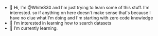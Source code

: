- 👋 Hi, I’m @White830 and I'm just trying to learn some of this stuff. I'm interested. so if anything on here doesn't make sense that's because I have no clue what I'm doing and I'm starting with zero code knowledge 
- 👀 I’m interested in learning how to search datasets
- 🌱 I’m currently learning.

<!---
White830/White830 is a ✨ special ✨ repository because its `README.md` (this file) appears on your GitHub profile.
You can click the Preview link to take a look at your changes.
--->
